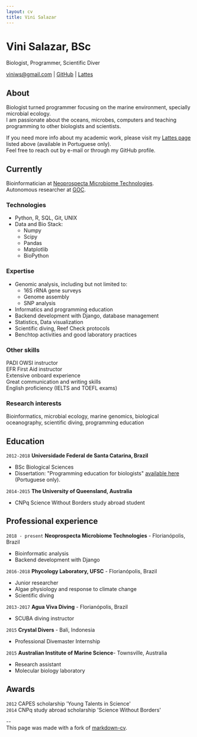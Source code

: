 ```yaml
---
layout: cv
title: Vini Salazar
---
```

# Vini Salazar, BSc
Biologist, Programmer, Scientific Diver

<div id="webaddress">
<a href="mailto:viniws@gmail.com">viniws@gmail.com</a>
| <a href="https://github.com/vinisalazar">GitHub</a> | <a href="http://lattes.cnpq.br/3615050262193115"> Lattes</a>
</div>

## About
Biologist turned programmer focusing on the marine environment, specially microbial ecology.   
I am passionate about the oceans, microbes, computers and teaching programming to other biologists and scientists.  

If you need more info about my academic work, please visit my <a href="http://lattes.cnpq.br/361505026219311">Lattes page</a> listed above (available in Portuguese only).  
Feel free to reach out by e-mail or through my GitHub profile.

## Currently

Bioinformatician at <a href="https://neoprospecta.com/">Neoprospecta Microbiome Technologies</a>.    
Autonomous researcher at <a href="https://github.com/Grupo-de-Oceanografia-Costeira/">GOC</a>.

### Technologies

* Python, R, SQL, Git, UNIX  
* Data and Bio Stack:
  * Numpy  
  * Scipy  
  * Pandas  
  * Matplotlib  
  * BioPython

### Expertise

* Genomic analysis, including but not limited to:
  * 16S rRNA gene surveys
  * Genome assembly  
  * SNP analysis
* Informatics and programming education
* Backend development with Django, database management
* Statistics, Data visualization
* Scientific diving, Reef Check protocols
* Benchtop activities and good laboratory practices

### Other skills

PADI OWSI instructor  
EFR First Aid instructor  
Extensive onboard experience  
Great communication and writing skills    
English proficiency (IELTS and TOEFL exams)  

### Research interests

Bioinformatics, microbial ecology, marine genomics, biological oceanography, scientific diving, programming education

## Education

`2012-2018`
__Universidade Federal de Santa Catarina, Brazil__

- BSc Biological Sciences
- Dissertation: "Programming education for biologists" [available here](https://repositorio.ufsc.br/handle/123456789/187711) (Portuguese only).

`2014-2015`
__The University of Queensland, Australia__

- CNPq Science Without Borders study abroad student

## Professional experience

`2018 - present`
__Neoprospecta Microbiome Technologies__ - Florianópolis, Brazil
- Bioinformatic analysis
- Backend development with Django

`2016-2018`
__Phycology Laboratory, UFSC__ - Florianópolis, Brazil
- Junior researcher
- Algae physiology and response to climate change
- Scientific diving

`2013-2017`
__Agua Viva Diving__ - Florianópolis, Brazil
- SCUBA diving instructor

`2015`
__Crystal Divers__ - Bali, Indonesia
- Professional Divemaster Internship

`2015`
__Australian Institute of Marine Science__- Townsville, Australia
- Research assistant
- Molecular biology laboratory

## Awards

`2012`
CAPES scholarship 'Young Talents in Science'  
`2014`
CNPq study abroad scholarship 'Science Without Borders'  

--  
This page was made with a fork of <a href="https://github.com/elipapa/markdown-cv">markdown-cv</a>.

